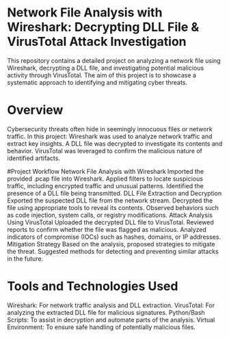 # Network File Analysis with Wireshark: Decrypting DLL File & VirusTotal Attack Investigation #
This repository contains a detailed project on analyzing a network file using Wireshark, decrypting a DLL file, and investigating potential malicious activity through VirusTotal. The aim of this project is to showcase a systematic approach to identifying and mitigating cyber threats.

# Overview
Cybersecurity threats often hide in seemingly innocuous files or network traffic. In this project:
Wireshark was used to analyze network traffic and extract key insights.
A DLL file was decrypted to investigate its contents and behavior.
VirusTotal was leveraged to confirm the malicious nature of identified artifacts.

#Project Workflow
Network File Analysis with Wireshark
Imported the provided .pcap file into Wireshark.
Applied filters to locate suspicious traffic, including encrypted traffic and unusual patterns.
Identified the presence of a DLL file being transmitted.
DLL File Extraction and Decryption
Exported the suspected DLL file from the network stream.
Decrypted the file using appropriate tools to reveal its contents.
Observed behaviors such as code injection, system calls, or registry modifications.
Attack Analysis Using VirusTotal
Uploaded the decrypted DLL file to VirusTotal.
Reviewed reports to confirm whether the file was flagged as malicious.
Analyzed indicators of compromise (IOCs) such as hashes, domains, or IP addresses.
Mitigation Strategy
Based on the analysis, proposed strategies to mitigate the threat.
Suggested methods for detecting and preventing similar attacks in the future.

# Tools and Technologies Used
Wireshark: For network traffic analysis and DLL extraction.
VirusTotal: For analyzing the extracted DLL file for malicious signatures.
Python/Bash Scripts: To assist in decryption and automate parts of the analysis.
Virtual Environment: To ensure safe handling of potentially malicious files.



